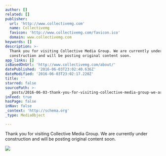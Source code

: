 ```yaml
---
author: []
related: []
publisher:
  url: 'http://www.collectivemg.com'
  name: Collectivemg
  favicon: 'http://www.collectivemg.com/favicon.ico'
  domain: www.collectivemg.com
keywords: []
description: >-
  Thank you for visiting Collective Media Group. We are currently under
  construction and will be posting original content soon.
app_links: []
isBasedOnUrl: 'http://www.collectivemg.com/about/'
datePublished: '2016-06-03T23:02:40.636Z'
dateModified: '2016-06-03T23:02:17.220Z'
title: ''
starred: false
sourcePath: >-
  _posts/2016-06-03-thank-you-for-visiting-collective-media-group-we-are-curren.md
inFeed: true
hasPage: false
inNav: false
_context: 'http://schema.org'
_type: MediaObject

---
```

<article style=""><p>Thank you for visiting Collective Media Group. We are currently under construction and will be posting original content soon.</p><img src="http://www.collectivemg.com/wp-content/uploads/2016/06/collective_media_group_tall_mobile_retina.png" /></article>